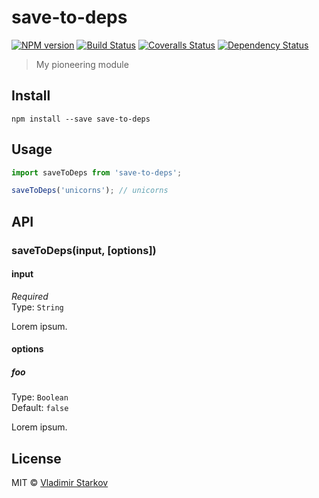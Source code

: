 # save-to-deps

[![NPM version][npm-image]][npm-url]
[![Build Status][travis-image]][travis-url]
[![Coveralls Status][coveralls-image]][coveralls-url]
[![Dependency Status][depstat-image]][depstat-url]

> My pioneering module

## Install

    npm install --save save-to-deps

## Usage

```js
import saveToDeps from 'save-to-deps';

saveToDeps('unicorns'); // unicorns
```

## API

### saveToDeps(input, [options])

#### input

*Required*  
Type: `String`

Lorem ipsum.

#### options

##### foo

Type: `Boolean`  
Default: `false`

Lorem ipsum.

## License

MIT © [Vladimir Starkov](https://iamstarkov.com)

[npm-url]: https://npmjs.org/package/save-to-deps
[npm-image]: https://img.shields.io/npm/v/save-to-deps.svg?style=flat-square

[travis-url]: https://travis-ci.org/iamstarkov/save-to-deps
[travis-image]: https://img.shields.io/travis/iamstarkov/save-to-deps.svg?style=flat-square

[coveralls-url]: https://coveralls.io/r/iamstarkov/save-to-deps
[coveralls-image]: https://img.shields.io/coveralls/iamstarkov/save-to-deps.svg?style=flat-square

[depstat-url]: https://david-dm.org/iamstarkov/save-to-deps
[depstat-image]: https://david-dm.org/iamstarkov/save-to-deps.svg?style=flat-square
